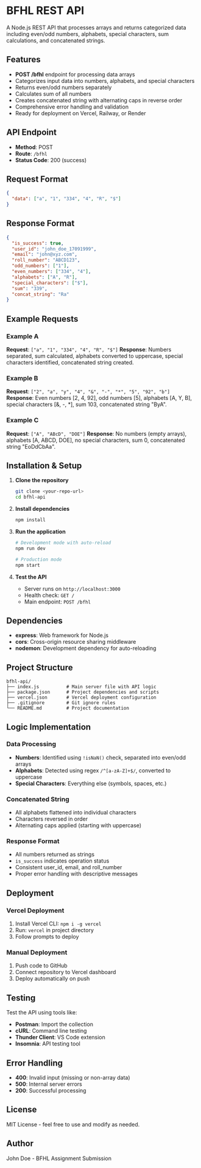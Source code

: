 # BFHL REST API

A Node.js REST API that processes arrays and returns categorized data including even/odd numbers, alphabets, special characters, sum calculations, and concatenated strings.

## Features

- **POST /bfhl** endpoint for processing data arrays
- Categorizes input data into numbers, alphabets, and special characters
- Returns even/odd numbers separately
- Calculates sum of all numbers
- Creates concatenated string with alternating caps in reverse order
- Comprehensive error handling and validation
- Ready for deployment on Vercel, Railway, or Render

## API Endpoint

- **Method**: POST
- **Route**: `/bfhl`
- **Status Code**: 200 (success)

## Request Format

```json
{
  "data": ["a", "1", "334", "4", "R", "$"]
}
```

## Response Format

```json
{
  "is_success": true,
  "user_id": "john_doe_17091999",
  "email": "john@xyz.com",
  "roll_number": "ABCD123",
  "odd_numbers": ["1"],
  "even_numbers": ["334", "4"],
  "alphabets": ["A", "R"],
  "special_characters": ["$"],
  "sum": "339",
  "concat_string": "Ra"
}
```

## Example Requests

### Example A
**Request**: `["a", "1", "334", "4", "R", "$"]`
**Response**: Numbers separated, sum calculated, alphabets converted to uppercase, special characters identified, concatenated string created.

### Example B
**Request**: `["2", "a", "y", "4", "&", "-", "*", "5", "92", "b"]`
**Response**: Even numbers [2, 4, 92], odd numbers [5], alphabets [A, Y, B], special characters [&, -, *], sum 103, concatenated string "ByA".

### Example C
**Request**: `["A", "ABcD", "DOE"]`
**Response**: No numbers (empty arrays), alphabets [A, ABCD, DOE], no special characters, sum 0, concatenated string "EoDdCbAa".

## Installation & Setup

1. **Clone the repository**
   ```bash
   git clone <your-repo-url>
   cd bfhl-api
   ```

2. **Install dependencies**
   ```bash
   npm install
   ```

3. **Run the application**
   ```bash
   # Development mode with auto-reload
   npm run dev
   
   # Production mode
   npm start
   ```

4. **Test the API**
   - Server runs on `http://localhost:3000`
   - Health check: `GET /`
   - Main endpoint: `POST /bfhl`

## Dependencies

- **express**: Web framework for Node.js
- **cors**: Cross-origin resource sharing middleware
- **nodemon**: Development dependency for auto-reloading

## Project Structure

```
bfhl-api/
├── index.js          # Main server file with API logic
├── package.json      # Project dependencies and scripts
├── vercel.json       # Vercel deployment configuration
├── .gitignore        # Git ignore rules
└── README.md         # Project documentation
```

## Logic Implementation

### Data Processing
- **Numbers**: Identified using `!isNaN()` check, separated into even/odd arrays
- **Alphabets**: Detected using regex `/^[a-zA-Z]+$/`, converted to uppercase
- **Special Characters**: Everything else (symbols, spaces, etc.)

### Concatenated String
- All alphabets flattened into individual characters
- Characters reversed in order
- Alternating caps applied (starting with uppercase)

### Response Format
- All numbers returned as strings
- `is_success` indicates operation status
- Consistent user_id, email, and roll_number
- Proper error handling with descriptive messages

## Deployment

### Vercel Deployment
1. Install Vercel CLI: `npm i -g vercel`
2. Run: `vercel` in project directory
3. Follow prompts to deploy

### Manual Deployment
1. Push code to GitHub
2. Connect repository to Vercel dashboard
3. Deploy automatically on push

## Testing

Test the API using tools like:
- **Postman**: Import the collection
- **cURL**: Command line testing
- **Thunder Client**: VS Code extension
- **Insomnia**: API testing tool

## Error Handling

- **400**: Invalid input (missing or non-array data)
- **500**: Internal server errors
- **200**: Successful processing

## License

MIT License - feel free to use and modify as needed.

## Author

John Doe - BFHL Assignment Submission
